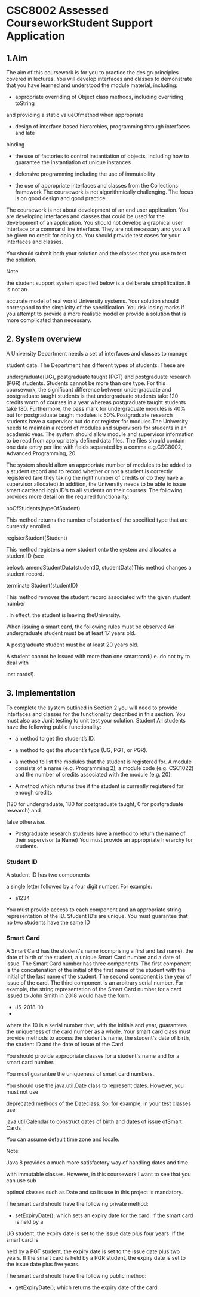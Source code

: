 # CSC8002 Assessed CourseworkStudent Support Application

## 1.Aim

The aim of this coursework is for you to practice the design principles covered in lectures. You will develop interfaces and classes to demonstrate that you have learned and understood the module material, including:

* appropriate overriding of Object class methods, including overriding toString

and providing a static valueOfmethod when appropriate

* design of interface based hierarchies, programming through interfaces and late 

binding

* the use of factories to control instantiation of objects, including how to guarantee the instantiation of unique instances

* defensive programming including the use of immutability

* the use of appropriate interfaces and classes from the Collections framework The coursework is not algorithmically challenging. The focus is on good design and good practice.

The coursework is not about development of an end user application. You are developing interfaces and classes that could be used for the development of an application. You should not develop a graphical user interface or a command line interface. They are not necessary and you will be given no credit for doing so. You should provide test cases for your interfaces and classes. 

You should submit both your solution and the classes that you use to test the solution.

Note

the student support system specified below is a deliberate simplification. It is not an 

accurate  model  of  real  world University  systems.  Your  solution  should  correspond  to  the simplicity of the specification. You risk losing marks if you attempt to provide a more realistic model or provide a solution that is more complicated than necessary.



## 2. System overview

A University Department needs a set of interfaces and classes to manage

student data. The Department has different types of students.  These are 

undergraduate(UG), postgraduate taught (PGT) and postgraduate research (PGR) students. Students cannot be more than one type. For this coursework, the significant difference between undergraduate and postgraduate taught  students is  that undergraduate  students  take  120  credits  worth  of  courses  in  a  year whereas postgraduate taught students take 180. Furthermore, the pass mark for undergraduate modules is 40% but for postgraduate taught modules is 50%.Postgraduate research students have a supervisor but do not register for modules.The University needs  to  maintain  a  record  of modules and  supervisors  for  students in an academic year. The system should allow module and supervisor information to be read from appropriately defined data files. The files should contain one data entry per line with fields separated by a comma e.g.CSC8002, Advanced Programming, 20.

The system should allow an appropriate number of modules to be added to a student record and to record whether or not a student is correctly registered (are they taking the right number of credits or do they have a supervisor allocated).In addition, the University needs to be able to issue smart cardsand login ID’s to all students on their courses. The following provides more detail on the required functionality:

noOfStudents(typeOfStudent)

This method returns the number of students of the specified type that are currently enrolled.

registerStudent(Student)

This method registers a new student onto the system and allocates a student ID (see 

below). amendStudentData(studentID, studentData)This method changes a student record. 

terminate Student(studentID)

This method removes the student record associated with the given student number

. In effect, the student is leaving theUniversity. 



When issuing a smart card, the following rules must be observed.An undergraduate student must be at least 17 years old. 

A postgraduate student must be at least 20 years old.

A student cannot be issued with more than one smartcard(i.e. do not try to deal with 

lost cards!).



## 3. Implementation

To complete the system outlined in Section 2 you will need to provide interfaces and classes for the functionality described in this section. You must also use Junit testing to unit test your solution. Student All students have the following public functionality:

* a method to get the student’s ID.
* a method to get the student’s type (UG, PGT, or PGR).
* a method to list the modules that the student is registered for. A module consists of a name (e.g. Programming 2), a module code (e.g. CSC1022) and the number of credits associated with the module (e.g. 20).

* A method which returns true if the student is currently registered for enough credits 

(120 for undergraduate, 180 for postgraduate taught, 0 for postgraduate research) and 

false otherwise.

* Postgraduate research students have a method to return the name of their supervisor (a Name) You must provide an appropriate hierarchy for students. 

### Student ID

A student ID has two components 

a single letter followed by a four digit number. For example:

* a1234

You must provide access to each component and an appropriate string representation of the ID. Student ID’s are unique. You must guarantee that no two students have the same ID

### Smart Card

A Smart Card has the student's name (comprising a first and last name), the date of birth of the student, a unique Smart Card number and a date of issue. The Smart Card number has three components. The first component is the concatenation of the initial of the first name of the student with the initial of the last name of the student. The second component is the year of issue of the card. The third component is an arbitrary serial number. For example, the string representation of the Smart Card number for a card issued to John Smith in 2018 would have the form:

* JS-2018-10
* 

where the 10 is a serial number that, with the initials and year, guarantees the uniqueness of the card number as a whole. Your smart card class must provide methods to access the student's name, the student's date of birth, the student ID and the date of issue of the Card.

You should provide appropriate classes for a student's name and for a smart card number.

You must guarantee the uniqueness of smart card numbers.

You should use the java.util.Date class to represent dates. However, you must not use 

deprecated  methods  of  the Dateclass.  So,  for  example,  in  your  test  classes  use 

java.util.Calendar to construct dates of birth and dates of issue ofSmart Cards

 You can assume default time zone and locale.

Note:

Java 8 provides a much more satisfactory way of handling dates and time

with immutable classes. However, in this coursework I want to see that you can use sub

optimal classes such as Date and so its use in this project is mandatory.

The smart card should have the following private method:

* setExpiryDate(); which sets an expiry date for the card. If the smart card is held by a 

UG student, the expiry date is set to the issue date plus four years. If the smart card is 

held by a PGT student, the expiry date is set to the issue date plus two years. If the smart card is held by a PGR student, the expiry date is set to the issue date plus five years.

The smart card should have the following public method:

* getExpiryDate(); which returns the expiry date of the card.